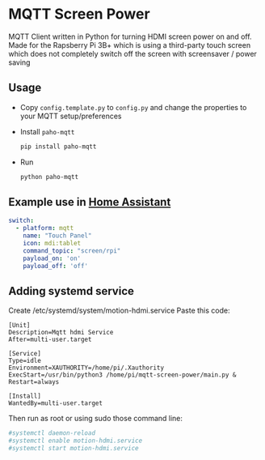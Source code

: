 # MQTT Screen Power

MQTT Client written in Python for turning HDMI screen power on and off.
Made for the Rapsberry Pi 3B+ which is using a third-party touch screen which
 does not completely switch off the screen with screensaver / power saving

## Usage

- Copy `config.template.py` to `config.py` and change the properties to
 your MQTT setup/preferences

- Install `paho-mqtt`

  ```bash
  pip install paho-mqtt
  ```

- Run

  ```bash
  python paho-mqtt
  ```

## Example use in [Home Assistant](https://www.home-assistant.io)

```yaml
switch:
  - platform: mqtt
    name: "Touch Panel"
    icon: mdi:tablet
    command_topic: "screen/rpi"
    payload_on: 'on'
    payload_off: 'off'
```

## Adding systemd service

Create /etc/systemd/system/motion-hdmi.service
Paste this code:

```
[Unit]
Description=Mqtt hdmi Service
After=multi-user.target

[Service]
Type=idle
Environment=XAUTHORITY=/home/pi/.Xauthority
ExecStart=/usr/bin/python3 /home/pi/mqtt-screen-power/main.py &
Restart=always

[Install]
WantedBy=multi-user.target

```
Then run as root or using sudo those command line:
```bash
#systemctl daemon-reload
#systemctl enable motion-hdmi.service
#systemctl start motion-hdmi.service
```
